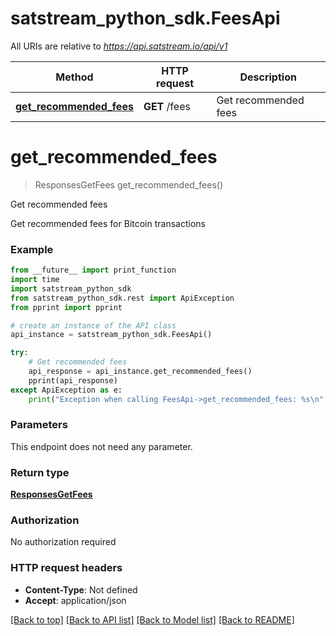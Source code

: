 # satstream_python_sdk.FeesApi

All URIs are relative to *https://api.satstream.io/api/v1*

Method | HTTP request | Description
------------- | ------------- | -------------
[**get_recommended_fees**](FeesApi.md#get_recommended_fees) | **GET** /fees | Get recommended fees

# **get_recommended_fees**
> ResponsesGetFees get_recommended_fees()

Get recommended fees

Get recommended fees for Bitcoin transactions

### Example
```python
from __future__ import print_function
import time
import satstream_python_sdk
from satstream_python_sdk.rest import ApiException
from pprint import pprint

# create an instance of the API class
api_instance = satstream_python_sdk.FeesApi()

try:
    # Get recommended fees
    api_response = api_instance.get_recommended_fees()
    pprint(api_response)
except ApiException as e:
    print("Exception when calling FeesApi->get_recommended_fees: %s\n" % e)
```

### Parameters
This endpoint does not need any parameter.

### Return type

[**ResponsesGetFees**](ResponsesGetFees.md)

### Authorization

No authorization required

### HTTP request headers

 - **Content-Type**: Not defined
 - **Accept**: application/json

[[Back to top]](#) [[Back to API list]](../README.md#documentation-for-api-endpoints) [[Back to Model list]](../README.md#documentation-for-models) [[Back to README]](../README.md)

